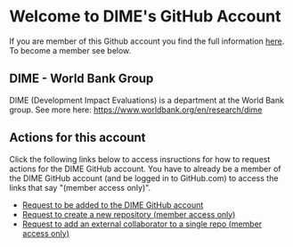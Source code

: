 # Welcome to DIME's GitHub Account

If you are member of this Github account you find the full information [here](https://github.com/dime-worldbank/dime-account-admin-private). To become a member see below.

## DIME - World Bank Group

DIME (Development Impact Evaluations) is a department at the World Bank group. See more here: https://www.worldbank.org/en/research/dime

## Actions for this account 

Click the following links below to access insructions for how to request actions for the DIME GitHub account. You have to already be a member of the DIME GitHub account (and be logged in to GitHub.com) to access the links that say "(member access only)".

* [Request to be added to the DIME GitHub account](https://github.com/dime-worldbank/dime-account-admin/blob/master/instructions/request-access-dime-org.md)
* [Request to create a new repository (member access only)](https://github.com/dime-worldbank/dime-account-admin-private/blob/master/instructions/request-new-repo-dime-org.md)
* [Request to add an external collaborator to a single repo (member access only)](https://github.com/dime-worldbank/dime-account-admin-private/blob/master/instructions/request-new-repo-dime-org.md)
